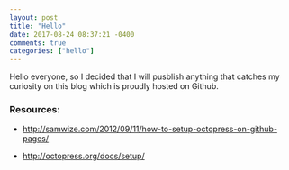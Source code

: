 ```yaml
---
layout: post
title: "Hello"
date: 2017-08-24 08:37:21 -0400
comments: true
categories: ["hello"] 
---
```


Hello everyone, so I decided that I will pusblish anything that catches my curiosity on this blog which is proudly hosted on Github.

### Resources:

- http://samwize.com/2012/09/11/how-to-setup-octopress-on-github-pages/

- http://octopress.org/docs/setup/
